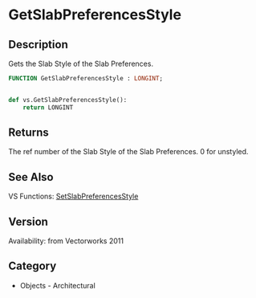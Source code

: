 # GetSlabPreferencesStyle

## Description
Gets the Slab Style of the Slab Preferences.

```pascal
FUNCTION GetSlabPreferencesStyle : LONGINT;
```

```python

def vs.GetSlabPreferencesStyle():
    return LONGINT
```

## Returns
The ref number of the Slab Style of the Slab Preferences. 0 for unstyled.

## See Also
VS Functions:
[SetSlabPreferencesStyle](SetSlabPreferencesStyle.md)

## Version
Availability: from Vectorworks 2011
## Category
* Objects - Architectural


